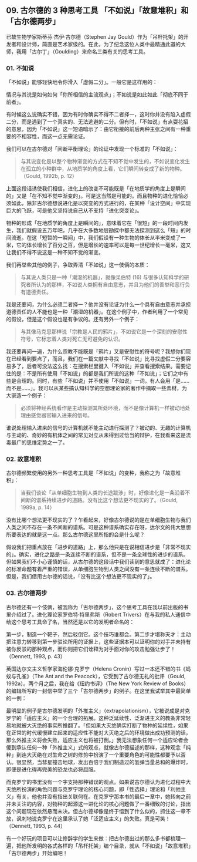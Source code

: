 ## 09. 古尔德的 3 种思考工具 「不如说」「故意堆积」和「古尔德两步」

已故生物学家斯蒂芬·杰伊·古尔德（Stephen Jay Gould）作为「吊杆托架」的开发者和设计师，简直是艺术家级的。在此，为了纪念这位人类中最精通此道的大师，我用「古尔丁」（Goulding）来命名三类有关的思考工具。

### 01. 不如说

「不如说」能够轻快地令你滑入「虚假二分」。一般它是这样用的：

情况与其说是如何如何「你所相信的主流观点」；不如说是如此如此「彻底不同于前者」。

有时候这么说确实不错，因为有时你确实不得不二者择一，这时你并没有陷入虚假二分，而是遇到了一个真实的、无法逃避的二分。但有时，「不如说」有点耍花招的意思，因为「不如说」这一短语暗示了：由它衔接的前后两种主张之间有一种重要的不相容性，而这一点无需论证。

我们可以在古尔德对「间断平衡理论」的论证中发现一个标准的「不如说」：

> 与其说变化是以整个物种渐变的方式在不知不觉中发生的，不如说变化发生在孤立的小种群中，从地质学的角度上看，它们瞬间转变成了新的物种。（Gould, 1992b, p. 12）

上面这段话诱使我们相信，进化上的改变不可能既是「在地质学的角度上是瞬间的」又是「在不知不觉中渐变的」。可是这当然是可能的。而且物种的进化恰恰必须如此，除非古尔德想说进化是以突变的方式进行的，在某种「设计空间」中实现巨大的飞跃，可是他又坚持说自己从不支持「进化突变论」。

物种的形成「在地质学的角度上是瞬间的」，意味着它在「很短」的一段时间内发生，我们就假设五万年吧，几乎在大多数地层勘探中都无法探测到这么「短」的时间流逝。在这「短暂的一瞬间」中，我们假设有一种生物的体长从半米变成了一米，它的体长增长了百分之百，但是增长的速率可以是每一世纪增长一毫米，这又让我们不得不说这是一种不知不觉的渐变。

我们再举些其他的例子，争取弄清「不如说」这一伎俩的本质：

> 与其说人类只是一种「潮湿的机器」，就像呆伯特 (16) 与很多认知科学的研究者所认为的那样，不如说人类拥有自由意志，并且为他们的善举和恶行负有道德责任。

我是还要问，为什么必须二者择一？他并没有论证为什么一个具有自由意志并承担道德责任的人不能也是一种「潮湿的机器」。在这个例子中，作者利用了一个常见的假设，但是这个假设也是有争议的。还有另外一个例子：

> 与其像马克思那样说「宗教是人民的鸦片」，不如说它是一个深刻的安慰性符号，它标志着人类对死亡无可避免的认识。

我还要再问一遍，为什么宗教不能既是「鸦片」又是安慰性的符号呢？我想你们现在已经看到要点了，而且，我们在一篇文献中寻找「不如说」比寻找虚假二分要容易多了，后者可没法这么找：在搜索栏里键入「不如说」并查看搜索结果。需要记住的是：不是所有使用「不如说」的都是我们所说的这种「不如说」；它们之中有些是合理的。同时，有些「不如说」并不使用「不如说」一词，有人会用「是……而不是……」。我可以从某些搞认知科学的空想理论家的著作中摘取一些素材，为大家造一个例子：

> 必须将神经系统看作是主动探测其所处环境，而不是像计算机一样被动地处理由感觉器官输入进来的信号。

谁说处理输入进来的信号的计算机就不能主动进行探测了？被动的、无趣的计算机与主动的、奇妙的有机体之间的常见对立从未得到过恰当的辩护，在我看来这是流毒最广的思维定势之一了。

### 02. 故意堆积

古尔德频繁使用的另外一种思考工具是「不如说」的变种，我称之为「故意堆积」：

> 当我们谈论「从单细胞生物到人类的长途跋涉」时，好像进化是一条沿着不间断的谱系持续进步的道路。没有比这个想法更不现实的了。（Gould, 1989a, p. 14）

没有比哪个想法更不现实的了？乍看起来，好像古尔德说的是在单细胞生物与我们人类之间不存在一条不间断的谱系。可是这种谱系确实存在呀，达尔文的伟大思想所要表达的就是这一点。那么古尔德这里所指的会是什么呢？

假设我们把重点放在「进步的道路」上，那么他只是在说相信进步是「非常不现实的」。确实，进化之路是一条连续不断的谱系，但不是一条全球性的进步的谱系。但如果我们不小心谨慎的话，从古尔德的这段话中我们读到的意思就成了：进化论的标准命题有着严重的错误，从单细胞生物到人类之间没有一条连续不断的谱系。但是，我们借用古尔德的话说，「没有比这个想法更不现实的了」。

### 03. 古尔德两步

古尔德还有一个伎俩，被我称为「古尔德两步」，这个思考工具在我以前出版的书里介绍过了。进化理论家罗伯特·特里弗斯（Robert Trivers）在与我的私人通信中给这个思考工具命了名，当然还是以它的发明者命名的：

第一步，制造一个靶子，然后驳倒它。这个技巧谁都会。第二步才堪称天才：主动把注意力转移到第一步驳论所用的证据上，这些证据本可以证明你的对手并未持有被你反驳的那种观点，而你则把它们诠释为对手面对你的攻击勉强让步了！（Dennett, 1993, p. 43）

英国达尔文主义哲学家海伦娜·克罗宁（Helena Cronin）写过一本还不错的书《蚂蚁与孔雀》（The Ant and the Peacock），它受到了古尔德无礼的批评（Gould, 1992a）。两个月之后，我在给《纽约书评》（The New York Review of Books）的编辑所写的一封信中举了三个「古尔德两步」的例子。在这里我试举其中最简单的一例：

最明显的例子是古尔德发明的「外推主义」（extrapolationism），它被说成是对克罗宁的「适应主义」的一个合理的拓展。这种泛延续性、泛渐进主义的教条非常轻易地就被大灭绝的事实所推翻了。「但如果大灭绝确实打断了物种的延续性，如果在正常的时代缓慢建立起来的适应性不能对大灭绝之后的环境做出成功预测的话，那么外推主义将会失败，适应主义也将被打倒。」我无法想象任何一个适应论者会傻到承认任何一种「外推主义」式的观点，就像古尔德描述的那样，这种观念「纯粹」到连大灭绝在对生命之树的修剪中扮演了一个重要角色的可能性都要予以否认。很显然，当彗星撞击地球，发出百倍于我们制造过的氢弹当量总和的爆炸时，即便是进化得再完美的恐龙也必将屈服。

而克罗宁的书里没有一个字支持那种错误的观点。如果说古尔德认为进化过程中大灭绝所扮演的角色问题与克罗宁理论的核心问题，即「性选择」理论和「利他主义」有关，他也并没有指出关联何在。在克罗宁那本书的最后一章中，她转向之前并未关注的内容，对物种的起源这一进化论的核心问题做了一番细致的讨论，指出这个问题现在依然悬而未决。但古尔德却像是终于悟到了什么似的，抓住这一章不放，讽刺地说克罗宁在这里承认了她「泛适应主义」的失败。真是可笑！（Dennett, 1993, p. 44）

有一个好玩的项目可以让修辞学的学生来做：把古尔德出过的那么多书都梳理一遍，把他所发明的各式各样的「吊杆托架」编个目录，就从「不如说」「故意堆积」「古尔德两步」开始编吧！





